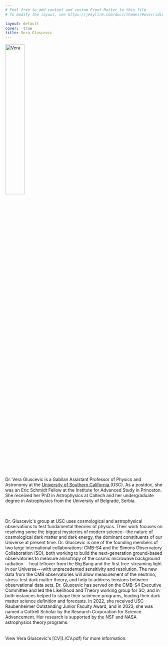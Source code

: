 ```yaml
---
# Feel free to add content and custom Front Matter to this file.
# To modify the layout, see https://jekyllrb.com/docs/themes/#overriding-theme-defaults

layout: default
cover:  true
title: Vera Gluscevic
---
```

<img align="center" src="{{veragluscevic.github.io}}/assets/img/vera-bb.jpg" alt="Vera" width="35%" >



Dr. Vera Gluscevic is a Gabilan Assistant Professor of Physics and Astronomy at the <a href="https://dornsife.usc.edu/physics/"> University of Southern California </a> (USC). As a postdoc, she was an Eric Schmidt Fellow at the Institute for Advanced Study in Princeton. She received her PhD in Astrophysics at Caltech and her undergraduate degree in Astrophysics from the University of Belgrade, Serbia. 
 
  <br> 
  <br>
Dr. Gluscevic's group at USC uses cosmological and astrophysical observations to test fundamental theories of physics. Their work focuses on resolving some the biggest mysteries of modern science--the nature of cosmological dark matter and dark energy, the dominant constituents of our Universe at present time.  Dr. Gluscevic is one of the founding members of two large international collaborations: CMB-S4 and the Simons Observatory Collaboration (SO), both working to build the next-generation ground-based observatories to measure anisotropy of the cosmic microwave background radiation---heat leftover from the Big Bang and the first free-streaming light in our Universe---with unprecedented sensitivity and resolution. The new data from the CMB observatories will allow measurement of the neutrino, stress-test dark matter theory, and help to address tensions between observational data sets. Dr. Gluscevic has served on the CMB-S4 Executive Committee and led the Likelihood and Theory working group for SO, and in both instances helped to shape their scinence programs, leading their dark matter science definition and forecasts. In 2022, she received USC Raubenheimer Outstanding Junior Faculty Award, and in 2023, she was named a Cottrell Scholar by the Research Corporation for Science Advancement. Her research is supported by the NSF and NASA astrophysics theory programs.

<br>
<br>
<br>
View Vera Gluscevic's [CV](./CV.pdf) for more information.





